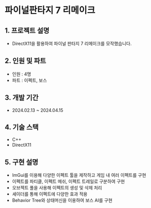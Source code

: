 # 파이널판타지 7 리메이크

## 1. 프로젝트 설명
+ DirectX11을 활용하여 파이널 판타지 7 리메이크를 모작했습니다.

## 2. 인원 및 파트
+ 인원 : 4명
+ 파트 : 이펙트, 보스

## 3. 개발 기간
+ 2024.02.13 ~ 2024.04.15

## 4. 기술 스택
+ C++
+ DirectX11

## 5. 구현 설명
- ImGui를 이용해 다양한 이펙트 툴을 제작하고 게임 내 여러 이펙트를 구현
- 이펙트를 파티클, 이펙트 메쉬, 이펙트 트레일로 구분하여 구현
- 오브젝트 풀을 사용해 이펙트의 생성 및 삭제 처리
- 셰이더를 통해 이펙트에 다양한 효과 적용
- Behavior Tree와 상태머신을 이용하여 보스 AI를 구현
